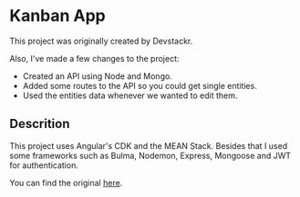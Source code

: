 # Kanban App

This project was originally created by Devstackr.

Also, I've made a few changes to the project:
 - Created an API using Node and Mongo.
 - Added some routes to the API so you could get single entities.
 - Used the entities data whenever we wanted to edit them.

## Descrition

This project uses Angular's CDK and the MEAN Stack. Besides that I used some frameworks such as Bulma, Nodemon, Express, Mongoose and JWT for authentication.

You can find the original [here](https://github.com/Devstackr/kanban-angular-layout).